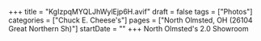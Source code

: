 +++
title = "KgIzpqMYQLJhWylEjp6H.avif"
draft = false
tags = ["Photos"]
categories = ["Chuck E. Cheese's"]
pages = ["North Olmsted, OH (26104 Great Northern Sh)"]
startDate = ""
+++
North Olmsted's 2.0 Showroom
